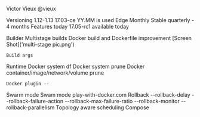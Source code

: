 Victor Vieux
@vieux

Versioning
	1.12-1.13 17.03-ce
	YY.MM is used
	Edge Monthly
	Stable quarterly - 4 months
	Features today 17.05-rc1 available today

Builder
	Multistage builds
	Docker build and Dockerfile improvement
	[Screen Shot]('multi-stage pic.png')

	Build args
Runtime
	Docker system df
	Docker system prune
	Docker container/image/network/volume prune

	Docker plugin --
Swarm mode
	Swam mode play-with-docker.com
	Rollback
		--rollback-delay
		--rollback-failure-action
		--rollback-max-failure-ratio
		--rollback-monitor
		--rollback-parallelism
	Topology aware scheduling
Compose
